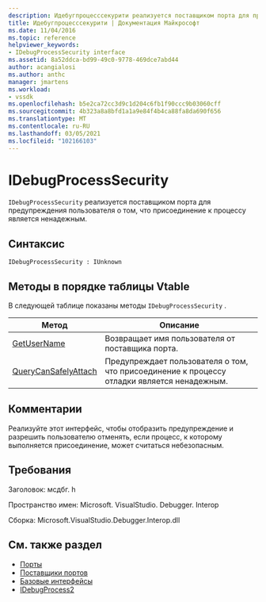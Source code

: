 ```yaml
---
description: Идебугпроцесссекурити реализуется поставщиком порта для предупреждения пользователя о том, что присоединение к процессу является ненадежным.
title: Идебугпроцесссекурити | Документация Майкрософт
ms.date: 11/04/2016
ms.topic: reference
helpviewer_keywords:
- IDebugProcessSecurity interface
ms.assetid: 8a52ddca-bd99-49c0-9778-469dce7abd44
author: acangialosi
ms.author: anthc
manager: jmartens
ms.workload:
- vssdk
ms.openlocfilehash: b5e2ca72cc3d9c1d204c6fb1f90ccc9b03060cff
ms.sourcegitcommit: 4b323a8a8bfd1a1a9e84f4b4ca88fa8da690f656
ms.translationtype: MT
ms.contentlocale: ru-RU
ms.lasthandoff: 03/05/2021
ms.locfileid: "102166103"
---
```

# <a name="idebugprocesssecurity"></a>IDebugProcessSecurity
`IDebugProcessSecurity` реализуется поставщиком порта для предупреждения пользователя о том, что присоединение к процессу является ненадежным.

## <a name="syntax"></a>Синтаксис

```
IDebugProcessSecurity : IUnknown
```

## <a name="methods-in-vtable-order"></a>Методы в порядке таблицы Vtable
 В следующей таблице показаны методы `IDebugProcessSecurity` .

|Метод|Описание|
|------------|-----------------|
|[GetUserName](../../../extensibility/debugger/reference/idebugprocesssecurity-getusername.md)|Возвращает имя пользователя от поставщика порта.|
|[QueryCanSafelyAttach](../../../extensibility/debugger/reference/idebugprocesssecurity-querycansafelyattach.md)|Предупреждает пользователя о том, что присоединение к процессу отладки является ненадежным.|

## <a name="remarks"></a>Комментарии
 Реализуйте этот интерфейс, чтобы отобразить предупреждение и разрешить пользователю отменять, если процесс, к которому выполняется присоединение, может считаться небезопасным.

## <a name="requirements"></a>Требования
 Заголовок: мсдбг. h

 Пространство имен: Microsoft. VisualStudio. Debugger. Interop

 Сборка: Microsoft.VisualStudio.Debugger.Interop.dll

## <a name="see-also"></a>См. также раздел
- [Порты](../../../extensibility/debugger/ports.md)
- [Поставщики портов](../../../extensibility/debugger/port-suppliers.md)
- [Базовые интерфейсы](../../../extensibility/debugger/reference/core-interfaces.md)
- [IDebugProcess2](../../../extensibility/debugger/reference/idebugprocess2.md)
